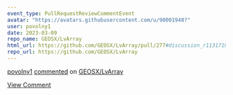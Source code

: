 ```yaml
---
event_type: PullRequestReviewCommentEvent
avatar: "https://avatars.githubusercontent.com/u/90001948?"
user: povolny1
date: 2023-03-09
repo_name: GEOSX/LvArray
html_url: https://github.com/GEOSX/LvArray/pull/277#discussion_r1131718957
repo_url: https://github.com/GEOSX/LvArray
---
```


<a href='https://github.com/povolny1' target='_blank'>povolny1</a> <a href='https://github.com/GEOSX/LvArray/pull/277#discussion_r1131718957' target='_blank'>commented</a> on <a href='https://github.com/GEOSX/LvArray' target='_blank'>GEOSX/LvArray</a>

<a href='https://github.com/GEOSX/LvArray/pull/277#discussion_r1131718957' target='_blank'>View Comment</a>
